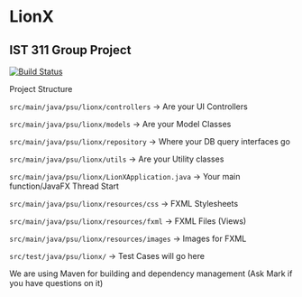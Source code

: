 # LionX

## IST 311 Group Project

[![Build Status](https://travis-ci.com/Triippz/LionX.svg?branch=master)](https://travis-ci.com/Triippz/LionX)

Project Structure

``src/main/java/psu/lionx/controllers`` -> Are your UI Controllers

``src/main/java/psu/lionx/models`` -> Are your Model Classes

``src/main/java/psu/lionx/repository`` -> Where your DB query interfaces go

``src/main/java/psu/lionx/utils`` -> Are your Utility classes

``src/main/java/psu/lionx/LionXApplication.java`` -> Your main function/JavaFX Thread Start

``src/main/java/psu/lionx/resources/css`` -> FXML Stylesheets

``src/main/java/psu/lionx/resources/fxml`` -> FXML Files (Views)

``src/main/java/psu/lionx/resources/images`` -> Images for FXML

``src/test/java/psu/lionx/`` -> Test Cases will go here


We are using Maven for building and dependency management (Ask Mark if you have questions on it)
